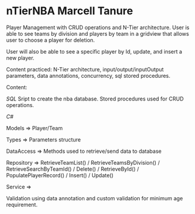 # nTierNBA	Marcell Tanure

Player Management with CRUD operations and N-Tier architecture. User is able to see teams by division and players by team in a gridview
that allows user to choose a player for deletion.

User will also be able to see a specific player by Id, update, and insert a new player.

Content practiced: N-Tier architecture, input/output/inputOutput parameters, data annotations, concurrency, sql stored procedures.

Content:

*SQL*
Sript to create the nba database.
Stored procedures used for CRUD operations. 

*C#*

Models => Player/Team

Types => Parameters structure

DataAccess => Methods used to retrieve/send data to database

Repository => RetrieveTeamList() / RetrieveTeamsByDivision() / RetrieveSearchByTeamId() / Delete() / RetrieveById() / 
PopulatePlayerRecord() / Insert() / Update()

Service =>

Validation using data annotation and custom validation for minimum age requirement.
